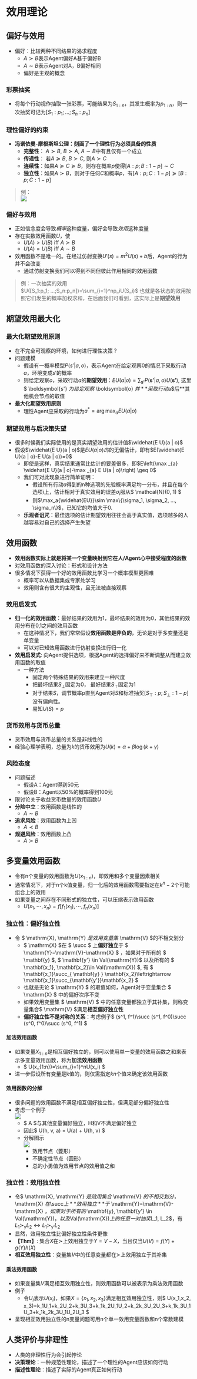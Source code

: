 # 效用理论
## 偏好与效用
+ 偏好：比较两种不同结果的渴求程度
  + $A\succ B$表示Agent偏好A甚于偏好B
  + $A\sim B$表示Agent对A，B偏好相同
  + 偏好是主观的概念

### 彩票抽奖
+ 将每个行动视作抽取一张彩票，可能结果为$S_{1:n}$，其发生概率为$p_{1:n}$，则一次抽奖可记为$[S_1:p_1;...;S_n:p_n]$

### 理性偏好的约束
+ **冯诺依曼-摩根斯坦公理：刻画了一个理性行为必须具备的性质**
  + **完整性**： $A\succ B$, $B\succ A$, $A\sim B$中有且仅有一个成立
  + **传递性**： 若$A\succeq B$, $B\succ C$, 则$A\succ C$
  + **连续性**：如果$A\succeq C\succeq B$，则存在概率$p$使得$[A:p; B:1-p]\sim C$
  + **独立性**：如果$A\succ B$，则对于任何$C$和概率$p$，有$[A:p; C:1-p]\succeq[B:p; C:1-p]$

> 例：  
> ![](img/2020-03-25-22-15-00.png)

### 偏好与效用
+ 正如信念度会导致*概率*这种度量，偏好会导致*效用*这种度量
+ 存在实数效用函数$U$，使
  + $U(A)>U(B)$ iff $A\succ B$
  + $U(A)=U(B)$ iff $A\sim B$
+ 效用函数不是唯一的。在经过仿射变换$U'(s)=m^2U(s)+b$后，Agent的行为并不会改变
  + 通过仿射变换我们可以得到不同但彼此作用相同的效用函数

> 例：一次抽奖的效用  
> $U([S_1:p_1; ...;S_n:p_n])=\sum_{i=1}^np_iU(S_i)$
> 也就是各状态的效用按照它们发生的概率加权求和，在后面我们可看到，这实际上是**期望效用**


## 期望效用最大化

### 最大化期望效用原则
+ 在不完全可观察的环境，如何进行理性决策？
+ 问题建模
  + 假设有一概率模型$P(s'|a, o)$，表示Agent在给定观察$0$的情况下采取行动$a$，环境变成$s'$的概率
  + 则给定观察$o$，采取行动$a$的**期望效用**：$E U(a | o)=\sum_{\boldsymbol{s'}} P\left(\boldsymbol{s'} | a, o\right) U\left(\boldsymbol{s'}\right)$, 这里$ \boldsymbol{s'} $为给定观察$ \boldsymbol{o} $并**采取行动$a$后**其他机会节点的取值
+ **最大化期望效用原则**
  + 理性Agent应采取的行动为$a^{*}=\arg \max _{a} E U(a | o)$

### 期望效用与后决策失望
+ 很多时候我们实际使用的是真实期望效用的估计值$\widehat{E U}(a | o)$
+ 假设$\widehat{E U}(a | o)$是$EU(a|o)的$的无偏估计，即有$E(\widehat{E U}(a | o)-E U(a | o))=0$
  + 即使是这样，真实结果通常比估计的要差很多，即$E\left(\max _{a} \widehat{E U}(a | o)-\max _{a} E U(a | o)\right) \geq 0$
  + 我们可对此现象进行简单证明：
    + 假设所有行动$a$得到的n种选项的先验概率满足均一分布，并且在每个选项i上，估计相对于真实效用的误差$\sigma_i$服从$ \mathcal{N}(0, 1) $
    + 则$\max_a{\widehat{EU}}\sim \max\{\sigma_1, \sigma_2, ..., \sigma_n\}$，已知它的均值大于0.
  + **乐观者诅咒**：最佳选项的估计期望效用往往会高于真实值，选项越多的人越容易对自己的选择产生失望

## 效用函数
+ **效用函数实际上就是将某一个变量映射到它在人/Agent心中接受程度的函数**
+ 对效用函数的深入讨论：形式和设计方法
+ 很多情况下获得一个好的效用函数比学习一个概率模型更困难
  + 概率可以从数据集或专家处学习
  + 效用则含有很大的主观性，且无法被直接观察

### 效用启发式
+ **归一化的效用函数**：最好结果的效用为1，最坏结果的效用为0，其他结果的效用分布在0,1之间的效用函数
  + 在这种情况下，我们常常假设**效用函数是非负的**，无论是对于多变量还是单变量
  + 可以对已知效用函数进行仿射变换进行归一化
+ **效用启发式**: 向Agent提供选项，根据Agent的选择偏好来不断调整从而建立效用函数的取值
  + 一种方法
    + 固定两个特殊结果的效用来建立一种尺度
    + 把最坏结果$S_\perp$固定为0， 最好结果$S_\top$固定为1
    + 对于结果$S$，调节概率p直到Agent对$S$和标准抽奖$[S_\top:p;S_\perp:1-p]$没有偏向性。
    + 易知$U(S)=p$

### 货币效用与货币总量
+ 货币效用与货币总量的关系是非线性的
+ 经验心理学表明，总量为$k$的货币效用为$U(k)=\alpha+\beta\log(k+\gamma)$

### 风险态度
+ 问题描述
  + 假设A：Agent得到50元
  + 假设B：Agent以50%的概率得到100元
+ 限讨论关于收益货币数量的效用函数$U$
+ **分险中立**：效用函数是线性的
  + $A\sim B$
+ **追求风险**：效用函数为上凹
  + $A\prec B$
+ **规避风险**：效用函数上凸
  + $A\succ B$

## 多变量效用函数
+ 令有n个变量的效用函数为$U(x_{1:n})$，即效用和多个变量因素相关
+ 通常情况下，对于n个k值变量，归一化后的效用函数需要指定在$k^n-2$个可能组合上的效用
+ 如果变量之间存在不同形式的独立性，可以压缩表示效用函数
  + $U\left(x_{1}, \cdots, x_{n}\right)=f\left[f_{1}\left(x_{1}\right), \cdots, f_{n}\left(x_{n}\right)\right]$

### 独立性：偏好独立性
+ 令 $ \mathrm{X}, \mathrm{Y} $是效用变量集$ \mathrm{V} $的不相交划分
  + $ \mathrm{X} $在 $ \succ $ 上**偏好独立**于 $ \mathrm{Y}=\mathrm{V}-\mathrm{X} $ ，如果对于所有的 $ \mathbf{y} $, $ \mathbf{y'} \in Val(\mathrm{Y})$ 以及所有的 $ \mathbf{x_1}, \mathbf{x_2}\in Val(\mathrm{X}) $, 有 $ \mathbf{x_1}\succ_{ \mathbf{y} } \mathbf{x_2}\leftrightarrow \mathbf{x_1}\succ_{\mathbf{y'}}\mathbf{x_2} $ 
  + 也就是无论 $ \mathrm{Y} $ 的取值如何，Agent对于变量集合 $ \mathrm{X} $ 中的偏好次序不变
  + 如果效用变量集 $ \mathrm{V} $ 中的任意变量都独立于其补集，则称变量集合$ \mathrm{V} $满足**相互偏好独立性**
  + **偏好独立性不是对称的关系**：考虑例子$ (s^1, f^1)\succ (s^1, f^0)\succ (s^0, f^0)\succ (s^0, f^1) $

#### 加法效用函数
+ 如果变量$X_{1:n}$是相互偏好独立的，则可以使用单一变量的效用函数之和来表示多变量效用函数，称为**加法效用函数**
  + $ U(x_{1:n})=\sum_{i=1}^nU(x_i) $
+ 进一步假设所有变量是k值的，则仅需指定$kn$个值来确定该效用函数

#### 效用函数的分解
+ 很多问题的效用函数不满足相互偏好独立性，但满足部分偏好独立性
+ 考虑一个例子  
  ![](img/2020-03-26-15-22-18.png)
  + $ A $与其他变量偏好独立，H和V不满足偏好独立
  + 因此$ U(h, v, a) = U(a) + U(h, v) $
  + 分解图示  
    ![](img/2020-03-26-15-23-44.png)
    + 效用节点（菱形）
    + 不确定性节点（圆形）
    + 总的小勇值为效用节点的效用值之和

### 独立性：效用独立性
+ 令$ \mathrm{X}, \mathrm{Y} $是效用集合$ \mathrm{V} $的不相交划分，$ \mathrm{X} $在$\succ$上**效用独立**于$ \mathrm{Y}=\mathrm{V}-\mathrm{X} $，如果对于所有的$ \mathbf{y}, \mathbf{y'} \in Val(\mathrm{Y})$，以及$Val(\mathrm{X})$上的任意一对抽奖$L_1, L_2$，有 $L_1\succ_{\mathrm{y}} L_2\leftrightarrow L_1\succ_{\mathrm{y'}}L_2$
+ 显然，效用独立性比偏好独立性条件更像
+ **【Thm】**: 集合$X$在$\succ$上效用独立于$Y=V-X$，当且仅当$U(V)=f(Y)+g(Y)h(X)$
+ **相互效用独立性**：变量集$V$中的任意变量都在$\succ$上效用独立于其补集

#### 乘法效用函数
+ 如果变量集$V$满足相互效用独立性，则效用函数可以被表示为乘法效用函数
+ 例子
  + 令$U_i$表示$U(x_i)$，如果$X=\{x_1, x_2, x_3\}$满足相互效用独立性，则$ U(x_1,x_2, x_3)=k_1U_1+k_2U_2+k_3U_3+k_1k_2U_1U_2+k_2k_3U_2U_3+k_1k_3U_1U_3+k_1k_2k_3U_1U_2U_3 $
+ 呈现相互效用独立性的n变量问题可用n个单一效用变量函数和n个常数建模


## 人类评价与非理性
+ 人类的非理性行为会引起悖论
+ **决策理论**：一种规范性理论，描述了一个理性的Agent应该如何行动
+ **描述性理论**：描述了实际的Agent真正如何行动